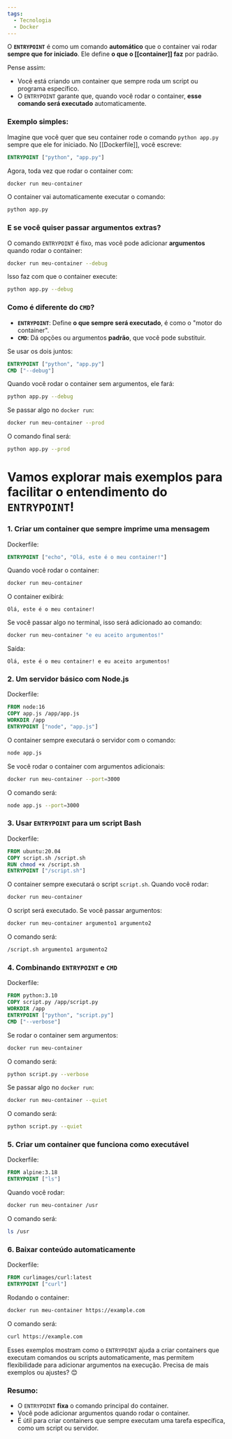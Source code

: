 ```yaml
---
tags:
  - Tecnologia
  - Docker
---
```

O **`ENTRYPOINT`** é como um comando **automático** que o container vai rodar **sempre que for iniciado**. Ele define **o que o [[container]] faz** por padrão.

Pense assim:

- Você está criando um container que sempre roda um script ou programa específico.
- O `ENTRYPOINT` garante que, quando você rodar o container, **esse comando será executado** automaticamente.

### Exemplo simples:

Imagine que você quer que seu container rode o comando `python app.py` sempre que ele for iniciado. No [[Dockerfile]], você escreve:

```Dockerfile
ENTRYPOINT ["python", "app.py"]
```

Agora, toda vez que rodar o container com:

```bash
docker run meu-container
```

O container vai automaticamente executar o comando:

```bash
python app.py
```

### E se você quiser passar **argumentos extras**?

O comando `ENTRYPOINT` é fixo, mas você pode adicionar **argumentos** quando rodar o container:

```bash
docker run meu-container --debug
```

Isso faz com que o container execute:

```bash
python app.py --debug
```

### Como é diferente do `CMD`?

- **`ENTRYPOINT`**: Define **o que sempre será executado**, é como o "motor do container".
- **`CMD`**: Dá opções ou argumentos **padrão**, que você pode substituir.

Se usar os dois juntos:

```Dockerfile
ENTRYPOINT ["python", "app.py"]
CMD ["--debug"]
```

Quando você rodar o container sem argumentos, ele fará:

```bash
python app.py --debug
```

Se passar algo no `docker run`:

```bash
docker run meu-container --prod
```

O comando final será:

```bash
python app.py --prod
```


# Vamos explorar mais exemplos para facilitar o entendimento do `ENTRYPOINT`!

### 1. **Criar um container que sempre imprime uma mensagem**

Dockerfile:

```Dockerfile
ENTRYPOINT ["echo", "Olá, este é o meu container!"]
```

Quando você rodar o container:

```bash
docker run meu-container
```

O container exibirá:

```
Olá, este é o meu container!
```

Se você passar algo no terminal, isso será adicionado ao comando:

```bash
docker run meu-container "e eu aceito argumentos!"
```

Saída:

```
Olá, este é o meu container! e eu aceito argumentos!
```

### 2. **Um servidor básico com Node.js**

Dockerfile:

```Dockerfile
FROM node:16
COPY app.js /app/app.js
WORKDIR /app
ENTRYPOINT ["node", "app.js"]
```

O container sempre executará o servidor com o comando:

```bash
node app.js
```

Se você rodar o container com argumentos adicionais:

```bash
docker run meu-container --port=3000
```

O comando será:

```bash
node app.js --port=3000
```

### 3. **Usar `ENTRYPOINT` para um script Bash**

Dockerfile:

```Dockerfile
FROM ubuntu:20.04
COPY script.sh /script.sh
RUN chmod +x /script.sh
ENTRYPOINT ["/script.sh"]
```

O container sempre executará o script `script.sh`. Quando você rodar:

```bash
docker run meu-container
```

O script será executado. Se você passar argumentos:

```bash
docker run meu-container argumento1 argumento2
```

O comando será:

```bash
/script.sh argumento1 argumento2
```

### 4. **Combinando `ENTRYPOINT` e `CMD`**

Dockerfile:

```Dockerfile
FROM python:3.10
COPY script.py /app/script.py
WORKDIR /app
ENTRYPOINT ["python", "script.py"]
CMD ["--verbose"]
```

Se rodar o container sem argumentos:

```bash
docker run meu-container
```

O comando será:

```bash
python script.py --verbose
```

Se passar algo no `docker run`:

```bash
docker run meu-container --quiet
```

O comando será:

```bash
python script.py --quiet
```

### 5. **Criar um container que funciona como executável**

Dockerfile:

```Dockerfile
FROM alpine:3.18
ENTRYPOINT ["ls"]
```

Quando você rodar:

```bash
docker run meu-container /usr
```

O comando será:

```bash
ls /usr
```

### 6. **Baixar conteúdo automaticamente**

Dockerfile:

```Dockerfile
FROM curlimages/curl:latest
ENTRYPOINT ["curl"]
```

Rodando o container:

```bash
docker run meu-container https://example.com
```

O comando será:

```bash
curl https://example.com
```

Esses exemplos mostram como o `ENTRYPOINT` ajuda a criar containers que executam comandos ou scripts automaticamente, mas permitem flexibilidade para adicionar argumentos na execução. Precisa de mais exemplos ou ajustes? 😊
### Resumo:

- O `ENTRYPOINT` **fixa** o comando principal do container.
- Você pode adicionar argumentos quando rodar o container.
- É útil para criar containers que sempre executam uma tarefa específica, como um script ou servidor.
